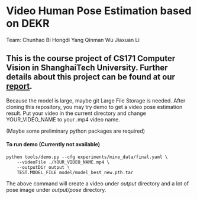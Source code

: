 # Video Human Pose Estimation based on DEKR
Team: Chunhao Bi Hongdi Yang Qinman Wu Jiaxuan Li

## This is the course project of CS171 Computer Vision in ShanghaiTech University. Further details about this project can be found at our [report](./report.pdf).



Because the model is large, maybe git Large File Storage is needed.
After cloning this repository, you may try demo to get a video pose estimation result.
Put your video in the current directory and change YOUR_VIDEO_NAME to your .mp4 video name.

(Maybe some preliminary python packages are required)
#### To run demo (Currently not available)
```
python tools/demo.py --cfg experiments/mine_data/final.yaml \
    --videoFile ./YOUR_VIDEO_NAME.mp4 \
    --outputDir output \
    TEST.MODEL_FILE model/model_best_new.pth.tar
```

The above command will create a video under *output* directory and a lot of pose image under *output/pose* directory. 
```
